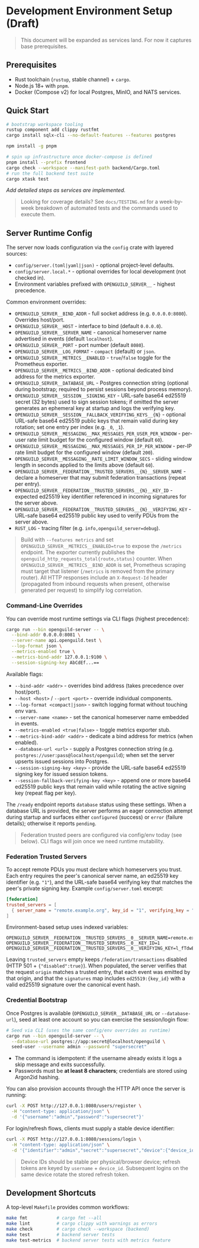 ﻿# Development Environment Setup (Draft)

> This document will be expanded as services land. For now it captures base prerequisites.

## Prerequisites

- Rust toolchain (`rustup`, stable channel) + `cargo`.
- Node.js 18+ with `pnpm`.
- Docker (Compose v2) for local Postgres, MinIO, and NATS services.

## Quick Start

```bash
# bootstrap workspace tooling
rustup component add clippy rustfmt
cargo install sqlx-cli --no-default-features --features postgres

npm install -g pnpm

# spin up infrastructure once docker-compose is defined
pnpm install --prefix frontend
cargo check --workspace --manifest-path backend/Cargo.toml
# run the full backend test suite
cargo xtask test
```

_Add detailed steps as services are implemented._

> Looking for coverage details? See `docs/TESTING.md` for a week-by-week breakdown of automated tests and the commands used to execute them.

## Server Runtime Config

The server now loads configuration via the `config` crate with layered sources:

- `config/server.(toml|yaml|json)` - optional project-level defaults.
- `config/server.local.*` - optional overrides for local development (not checked in).
- Environment variables prefixed with `OPENGUILD_SERVER__` - highest precedence.

Common environment overrides:

- `OPENGUILD_SERVER__BIND_ADDR` - full socket address (e.g. `0.0.0.0:8080`). Overrides host/port.
- `OPENGUILD_SERVER__HOST` - interface to bind (default `0.0.0.0`).
- `OPENGUILD_SERVER__SERVER_NAME` - canonical homeserver name advertised in events (default `localhost`).
- `OPENGUILD_SERVER__PORT` - port number (default `8080`).
- `OPENGUILD_SERVER__LOG_FORMAT` - `compact` (default) or `json`.
- `OPENGUILD_SERVER__METRICS__ENABLED` - `true`/`false` toggle for the Prometheus exporter.
- `OPENGUILD_SERVER__METRICS__BIND_ADDR` - optional dedicated bind address for the metrics exporter.
- `OPENGUILD_SERVER__DATABASE_URL` - Postgres connection string (optional during bootstrap; required to persist sessions beyond process memory).
- `OPENGUILD_SERVER__SESSION__SIGNING_KEY` - URL-safe base64 ed25519 secret (32 bytes) used to sign session tokens; if omitted the server generates an ephemeral key at startup and logs the verifying key.
- `OPENGUILD_SERVER__SESSION__FALLBACK_VERIFYING_KEYS__{N}` - optional URL-safe base64 ed25519 public keys that remain valid during key rotation; set one entry per index (e.g. `_0`, `_1`).
- `OPENGUILD_SERVER__MESSAGING__MAX_MESSAGES_PER_USER_PER_WINDOW` - per-user rate limit budget for the configured window (default `60`).
- `OPENGUILD_SERVER__MESSAGING__MAX_MESSAGES_PER_IP_PER_WINDOW` - per-IP rate limit budget for the configured window (default `200`).
- `OPENGUILD_SERVER__MESSAGING__RATE_LIMIT_WINDOW_SECS` - sliding window length in seconds applied to the limits above (default `60`).
- `OPENGUILD_SERVER__FEDERATION__TRUSTED_SERVERS__{N}__SERVER_NAME` - declare a homeserver that may submit federation transactions (repeat per entry).
- `OPENGUILD_SERVER__FEDERATION__TRUSTED_SERVERS__{N}__KEY_ID` - expected ed25519 key identifier referenced in incoming signatures for the server above.
- `OPENGUILD_SERVER__FEDERATION__TRUSTED_SERVERS__{N}__VERIFYING_KEY` - URL-safe base64 ed25519 public key used to verify PDUs from the server above.
- `RUST_LOG` - tracing filter (e.g. `info,openguild_server=debug`).

> Build with `--features metrics` and set `OPENGUILD_SERVER__METRICS__ENABLED=true` to expose the `/metrics` endpoint.
> The exporter currently publishes the `openguild_http_requests_total{route,status}` counter.
> When `OPENGUILD_SERVER__METRICS__BIND_ADDR` is set, Prometheus scraping must target that listener (`/metrics` is removed from the primary router).
> All HTTP responses include an `X-Request-Id` header (propagated from inbound requests when present, otherwise generated per request) to simplify log correlation.

### Command-Line Overrides

You can override most runtime settings via CLI flags (highest precedence):

```bash
cargo run --bin openguild-server -- \
  --bind-addr 0.0.0.0:8081 \
  --server-name api.openguild.test \
  --log-format json \
  --metrics-enabled true \
  --metrics-bind-addr 127.0.0.1:9100 \
  --session-signing-key AbCdEf...==
```

Available flags:

- `--bind-addr <addr>` - overrides bind address (takes precedence over host/port).
- `--host <host>` / `--port <port>` - override individual components.
- `--log-format <compact|json>` - switch logging format without touching env vars.
- `--server-name <name>` - set the canonical homeserver name embedded in events.
- `--metrics-enabled <true|false>` - toggle metrics exporter stub.
- `--metrics-bind-addr <addr>` - dedicate a bind address for metrics (when enabled).
- `--database-url <url>` - supply a Postgres connection string (e.g. `postgres://user:pass@localhost/openguild`); when set the server upserts issued sessions into Postgres.
- `--session-signing-key <key>` - provide the URL-safe base64 ed25519 signing key for issued session tokens.
- `--session-fallback-verifying-key <key>` - append one or more base64 ed25519 public keys that remain valid while rotating the active signing key (repeat flag per key).

The `/ready` endpoint reports `database` status using these settings. When a database URL is provided, the server performs an eager connection attempt during startup and surfaces either `configured` (success) or `error` (failure details); otherwise it reports `pending`.

> Federation trusted peers are configured via config/env today (see below). CLI flags will join once we need runtime mutability.

### Federation Trusted Servers

To accept remote PDUs you must declare which homeservers you trust. Each entry requires the peer's canonical server name, an ed25519 key identifier (e.g. `"1"`), and the URL-safe base64 verifying key that matches the peer's private signing key. Example `config/server.toml` excerpt:

```toml
[federation]
trusted_servers = [
  { server_name = "remote.example.org", key_id = "1", verifying_key = "l_fTdwEVGikNH87d...==" }
]
```

Environment-based setup uses indexed variables:

```
OPENGUILD_SERVER__FEDERATION__TRUSTED_SERVERS__0__SERVER_NAME=remote.example.org
OPENGUILD_SERVER__FEDERATION__TRUSTED_SERVERS__0__KEY_ID=1
OPENGUILD_SERVER__FEDERATION__TRUSTED_SERVERS__0__VERIFYING_KEY=l_fTdwEVGikNH87d...==
```

Leaving `trusted_servers` empty keeps `/federation/transactions` disabled (HTTP 501 + `{"disabled":true}`). When populated, the server verifies that the request `origin` matches a trusted entry, that each event was emitted by that origin, and that the `signatures` map includes `ed25519:{key_id}` with a valid ed25519 signature over the canonical event hash.

### Credential Bootstrap

Once Postgres is available (`OPENGUILD_SERVER__DATABASE_URL` or `--database-url`), seed at least one account so you can exercise the session/login flow:

```bash
# Seed via CLI (uses the same config/env overrides as runtime)
cargo run --bin openguild-server -- \
  --database-url postgres://app:secret@localhost/openguild \
  seed-user --username admin --password "supersecret"
```

- The command is idempotent: if the username already exists it logs a skip message and exits successfully.
- Passwords must be **at least 8 characters**; credentials are stored using Argon2id hashing.

You can also provision accounts through the HTTP API once the server is running:

```bash
curl -X POST http://127.0.0.1:8080/users/register \
  -H "content-type: application/json" \
  -d '{"username":"admin","password":"supersecret"}'
```

For login/refresh flows, clients must supply a stable device identifier:

```bash
curl -X POST http://127.0.0.1:8080/sessions/login \
  -H "content-type: application/json" \
  -d '{"identifier":"admin","secret":"supersecret","device":{"device_id":"admin-laptop","device_name":"Admin Laptop"}}'
```

> Device IDs should be stable per physical/browser device; refresh tokens are keyed by `username` + `device_id`. Subsequent logins on the same device rotate the stored refresh token.

## Development Shortcuts

A top-level `Makefile` provides common workflows:

```bash
make fmt           # cargo fmt --all
make lint          # cargo clippy with warnings as errors
make check         # cargo check --workspace (backend)
make test          # backend server tests
make test-metrics  # backend server tests with metrics feature
```
